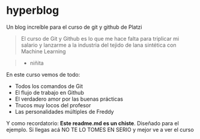 # hyperblog
Un blog increíble para el curso de git y github de Platzi

>El curso de Git y Github es lo que me hace falta para triplicar mi salario y lanzarme a la industria del tejido de lana sintética con Machine Learning

>- niñita

En este curso vemos de todo:
- Todos los comandos de Git
- El flujo de trabajo en Github
- El verdadero amor por las buenas prácticas
- Trucos muy locos del profesor
- Las personalidades múltiples de Freddy


Y como recordatorio: **Este readme.md es un chiste**. Diseñado para el ejemplo. Si llegas acá NO TE LO TOMES EN SERIO y mejor ve a ver el curso